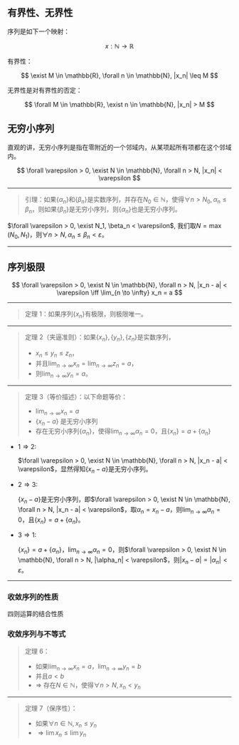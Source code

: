 ## 有界性、无界性

序列是如下一个映射：

$$
x: \mathbb{N} \to \mathbb{R}
$$

有界性：

$$
\exist M \in \mathbb{R}, \forall n \in \mathbb{N}, |x_n| \leq M
$$

无界性是对有界性的否定：

$$
\forall M \in \mathbb{R}, \exist n \in \mathbb{N}, |x_n| > M
$$

## 无穷小序列

直观的讲，无穷小序列是指在零附近的一个邻域内，从某项起所有项都在这个邻域内。

$$
\forall \varepsilon > 0, \exist N \in \mathbb{N}, \forall n > N, |x_n| < \varepsilon
$$

---

> 引理：如果$\{\alpha_n\}$和$\{\beta_n\}$是实数序列，并存在$N_0 \in \mathbb{N}$，使得$\forall n > N_0, \alpha_n \leq \beta_n$，则如果$\{\beta_n\}$是无穷小序列，则$\{\alpha_n\}$也是无穷小序列。

$\forall \varepsilon > 0, \exist N_1, \beta_n < \varepsilon$, 我们取$N = \max(N_0, N_1)$，则$\forall n > N, \alpha_n \leq \beta_n < \varepsilon$。

---

## 序列极限

$$
\forall \varepsilon > 0, \exist N \in \mathbb{N}, \forall n > N, |x_n - a| < \varepsilon \iff \lim_{n \to \infty} x_n = a
$$

---

> 定理 1：如果序列$\{ x_n \}$有极限，则极限唯一。

---

> 定理 2（夹逼准则）：如果$\{x_n\}, \{y_n\}, \{z_n\}$是实数序列，
>
> - $x_n \leq y_n \leq z_n$，
> - 并且$\lim_{n \to \infty} x_n = \lim_{n \to \infty} z_n = a$，
> - 则$\lim_{n \to \infty} y_n = a$。

---

> 定理 3（等价描述）：以下命题等价：
>
> - $\lim_{n \to \infty} x_n = a$
> - $\{x_n - a \}$ 是无穷小序列
> - 存在无穷小序列$\{\alpha_n\}$，使得$\lim_{n \to \infty} \alpha_n = 0$，且$\{x_n\} = a + \{\alpha_n\}$

- $1 \Rightarrow 2$:

  $\forall \varepsilon > 0, \exist N \in \mathbb{N}, \forall n > N, |x_n - a| < \varepsilon$，显然得知$\{x_n - a\}$是无穷小序列。

- $2 \Rightarrow 3$:

  $\{x_n - a\}$是无穷小序列，即$\forall \varepsilon > 0, \exist N \in \mathbb{N}, \forall n > N, |x_n - a| < \varepsilon$，取$\alpha_n = x_n - a$，则$\lim_{n \to \infty} \alpha_n = 0$，且$\{x_n\} = a + \{\alpha_n\}$。

- $3 \Rightarrow 1$:

  $\{x_n\} = a + \{\alpha_n\}$，$\lim_{n \to \infty} \alpha_n = 0$，则$\forall \varepsilon > 0, \exist N \in \mathbb{N}, \forall n > N, |\alpha_n| < \varepsilon$，则$|x_n - a| = |\alpha_n| < \varepsilon$。

---

### 收敛序列的性质

四则运算的结合性质

### 收敛序列与不等式

> 定理 6：
>
> - 如果$\lim_{n \to \infty} x_n = a$，$\lim_{n \to \infty} y_n = b$
> - 并且$a < b$
> - $\Rightarrow$ 存在$N \in \mathbb{N}$，使得$\forall n > N, x_n < y_n$

---

> 定理 7（保序性）：
>
> - 如果$\forall n \in \mathbb{N}, x_n \leq y_n$
> - $\Rightarrow \lim x_n \leq \lim y_n$
